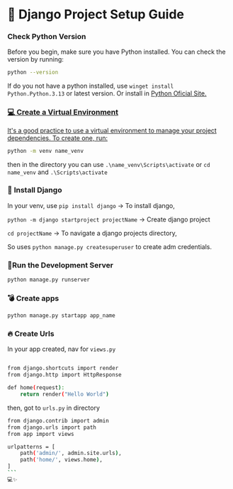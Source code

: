 # 🚀 Django Project Setup Guide

### **Check Python Version**
Before you begin, make sure you have Python installed. You can check the version by running:
```bash
python --version
````
If do you not have a python installed, use ```winget install Python.Python.3.13``` or latest version. 
Or install in <a href="https://www.python.org/downloads/">Python Oficial Site.

### :computer: **Create a Virtual Environment**
It's a good practice to use a virtual environment to manage your project dependencies. To create one, run:
```bash
python -m venv name_venv
````
then in the directory you can use ```.\name_venv\Scripts\activate``` or ```cd name_venv``` and ```.\Scripts\activate```
### :floppy_disk: **Install Django**
In your venv, use
```pip install django``` -> To install django,

```python -m django startproject projectName``` -> Create django project

```cd projectName``` -> To navigate a django projects directory, 

So uses ```python manage.py createsuperuser``` to create adm credentials. 
 
###  🎉**Run the Development Server**
````bash
python manage.py runserver
````
### :bomb: **Create apps**
````bash
python manage.py startapp app_name
````
### :fire: **Create Urls**
In your app created, nav for ```views.py```
````bash

from django.shortcuts import render
from django.http import HttpResponse

def home(request):
    return render("Hello World")

````
then, got to ```urls.py``` in directory
`````bash
from django.contrib import admin
from django.urls import path
from app import views

urlpatterns = [
    path('admin/', admin.site.urls),
    path('home/', views.home),
]
```
💻✨
